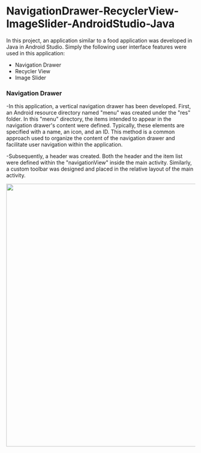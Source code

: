 # NavigationDrawer-RecyclerView-ImageSlider-AndroidStudio-Java

In this project, an application similar to a food application was developed in Java in Android Studio. Simply the following user interface features were used in this application:
- Navigation Drawer
- Recycler View
- Image Slider


### Navigation Drawer

-In this application, a vertical navigation drawer has been developed. First, an Android resource directory named "menu" was created under the "res" folder. In this "menu" directory, the items intended to appear in the navigation drawer's content were defined. Typically, these elements are specified with a name, an icon, and an ID. This method is a common approach used to organize the content of the navigation drawer and facilitate user navigation within the application.

-Subsequently, a header was created. Both the header and the item list were defined within the "navigationView" inside the main activity. Similarly, a custom toolbar was designed and placed in the relative layout of the main activity.

<img src = "app/src/main/res/AppImages/navigationDrawerPrtsc" witdh="500" height="700">
